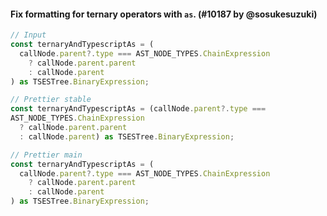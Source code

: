 #### Fix formatting for ternary operators with `as`. (#10187 by @sosukesuzuki)

<!-- prettier-ignore -->
```ts
// Input
const ternaryAndTypescriptAs = (
  callNode.parent?.type === AST_NODE_TYPES.ChainExpression
    ? callNode.parent.parent
    : callNode.parent
) as TSESTree.BinaryExpression;

// Prettier stable
const ternaryAndTypescriptAs = (callNode.parent?.type ===
AST_NODE_TYPES.ChainExpression
  ? callNode.parent.parent
  : callNode.parent) as TSESTree.BinaryExpression;

// Prettier main
const ternaryAndTypescriptAs = (
  callNode.parent?.type === AST_NODE_TYPES.ChainExpression
    ? callNode.parent.parent
    : callNode.parent
) as TSESTree.BinaryExpression;
```
